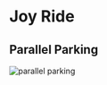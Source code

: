 # Joy Ride

## Parallel Parking
![parallel parking](https://user-images.githubusercontent.com/35863175/50281809-b290d900-0476-11e9-94ee-e55dd144fc2d.gif)

